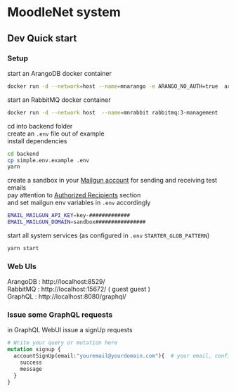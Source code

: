 # MoodleNet system

## Dev Quick start 

### Setup
start an ArangoDB docker container     
```bash
docker run -d --network=host --name=mnarango -e ARANGO_NO_AUTH=true  arangodb/arangodb
```

start an RabbitMQ docker container      
```bash
docker run -d --network host  --name=mnrabbit rabbitmq:3-management
```

cd into backend folder    
create an `.env` file out of example     
install dependencies    
```bash
cd backend
cp simple.env.example .env
yarn
```

create a sandbox in your [Mailgun account](https://help.mailgun.com/hc/en-us/sections/200437784-Getting-Started) for sending and receiving test emails         
pay attention to [Authorized Recipients](https://help.mailgun.com/hc/en-us/articles/217531258-Authorized-Recipients) section    
and set mailgun env variables in `.env` accordingly    
```bash
EMAIL_MAILGUN_API_KEY=key-#############
EMAIL_MAILGUN_DOMAIN=sandbox################
```

start all system services (as configured in `.env` `STARTER_GLOB_PATTERN`)      
```bash
yarn start
```

### Web UIs
ArangoDB : http://localhost:8529/     
RabbitMQ : http://localhost:15672/ ( guest guest )      
GraphQL : http://localhost:8080/graphql/       

### Issue some GraphQL requests
in GraphQL WebUI issue a signUp requests     
```graphql
# Write your query or mutation here
mutation signup {
  accountSignUp(email:"youremail@yourdomain.com"){  # your email, configured in your mailgun sandbox
    success
    message
  }
}
```